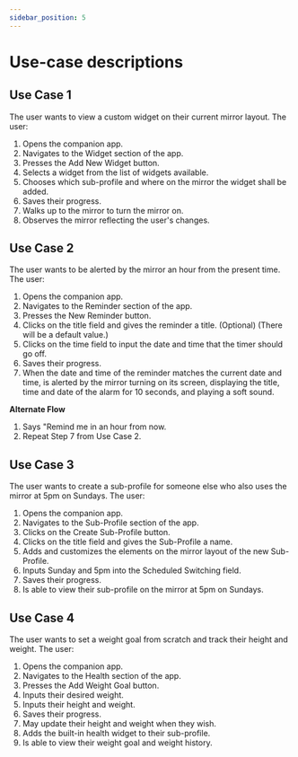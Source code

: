 ```yaml
---
sidebar_position: 5
---
```


# Use-case descriptions

## Use Case 1
The user wants to view a custom widget on their current mirror layout.
The user:
1. Opens the companion app.
2. Navigates to the Widget section of the app.
3. Presses the Add New Widget button.
4. Selects a widget from the list of widgets available.
5. Chooses which sub-profile and where on the mirror the widget shall be added.
6. Saves their progress.
7. Walks up to the mirror to turn the mirror on.
8. Observes the mirror reflecting the user's changes.

## Use Case 2
The user wants to be alerted by the mirror an hour from the present time.
The user:
1. Opens the companion app.
2. Navigates to the Reminder section of the app.
3. Presses the New Reminder button.
4. Clicks on the title field and gives the reminder a title. (Optional) (There will be a default value.)
5. Clicks on the time field to input the date and time that the timer should go off.
6. Saves their progress.
7. When the date and time of the reminder matches the current date and time, is alerted by the mirror turning on its screen, displaying the title, time and date of the alarm for 10 seconds, and playing a soft sound.

**Alternate Flow**
1. Says "Remind me in an hour from now.
2. Repeat Step 7 from Use Case 2.

## Use Case 3
The user wants to create a sub-profile for someone else who also uses the mirror at 5pm on Sundays.
The user:
1. Opens the companion app.
2. Navigates to the Sub-Profile section of the app.
3. Clicks on the Create Sub-Profile button.
4. Clicks on the title field and gives the Sub-Profile a name.
5. Adds and customizes the elements on the mirror layout of the new Sub-Profile.
6. Inputs Sunday and 5pm into the Scheduled Switching field.
7. Saves their progress.
8. Is able to view their sub-profile on the mirror at 5pm on Sundays.


## Use Case 4
The user wants to set a weight goal from scratch and track their height and weight.
The user:
1. Opens the companion app.
2. Navigates to the Health section of the app.
3. Presses the Add Weight Goal button.
4. Inputs their desired weight.
5. Inputs their height and weight.
6. Saves their progress.
7. May update their height and weight when they wish.
9. Adds the built-in health widget to their sub-profile.
8. Is able to view their weight goal and weight history.

